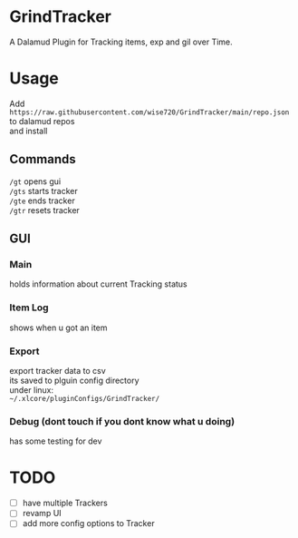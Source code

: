 # GrindTracker
A Dalamud Plugin for Tracking items, exp and gil over Time.  

# Usage
Add `https://raw.githubusercontent.com/wise720/GrindTracker/main/repo.json` to dalamud repos  
and install  

## Commands
`/gt` opens gui  
`/gts` starts tracker  
`/gte` ends tracker  
`/gtr` resets tracker  

## GUI
### Main
holds information about current Tracking status  
### Item Log
shows when u got an item  
### Export
export tracker data to csv  
its saved to plguin config directory  
under linux:  
`~/.xlcore/pluginConfigs/GrindTracker/`  
### Debug (dont touch if you dont know what u doing)
has some testing for dev  

# TODO
- [ ] have multiple Trackers
- [ ] revamp UI
- [ ] add more config options to Tracker
